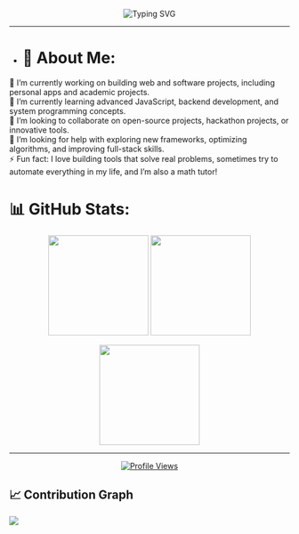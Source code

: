 <p align="center">
  <img src="https://readme-typing-svg.herokuapp.com?font=Fira+Code&size=40&pause=50&color=FF69B4&width=600&lines=Hi,+my+name+is+Malka!;A+designer+who+codes!" alt="Typing SVG" />
</p>


---
- # 💫 About Me:
🔭 I’m currently working on building web and software projects, including personal apps and academic projects.<br>🌱 I’m currently learning advanced JavaScript, backend development, and system programming concepts.<br>👯 I’m looking to collaborate on open-source projects, hackathon projects, or innovative tools.<br>🤔 I’m looking for help with exploring new frameworks, optimizing algorithms, and improving full-stack skills.<br>⚡ Fun fact: I love building tools that solve real problems, sometimes try to automate everything in my life, and I’m also a math tutor!


# 📊 GitHub Stats:
<p align="center">
  <img src="https://github-readme-stats.vercel.app/api?username=MalkaSyedd&show_icons=true&theme=radical&count_private=true&include_all_commits=true&hide_border=true" height="180em"/>
  <img src="https://github-readme-streak-stats.herokuapp.com/?user=MalkaSyedd&theme=radical&hide_border=true" height="180em"/>
</p>

<p align="center">
  <img src="https://github-readme-stats.vercel.app/api/top-langs/?username=MalkaSyedd&theme=radical&hide_border=true&layout=compact&langs_count=10" height="180em"/>
</p>

---
<p align="center">
  <a href="https://visitcount.itsvg.in">
    <img src="https://visitcount.itsvg.in/api?id=MalkaSyedd&icon=0&color=6" alt="Profile Views"/>
  </a>
</p>

## 📈 Contribution Graph
![](https://github-readme-activity-graph.vercel.app/graph?username=MalkaSyedd&theme=tokyo-night)




